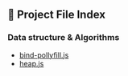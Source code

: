 ## 📄 Project File Index

### Data structure & Algorithms
- [bind-pollyfill.js](bind-pollyfill.js)
- [heap.js](heap.js)
